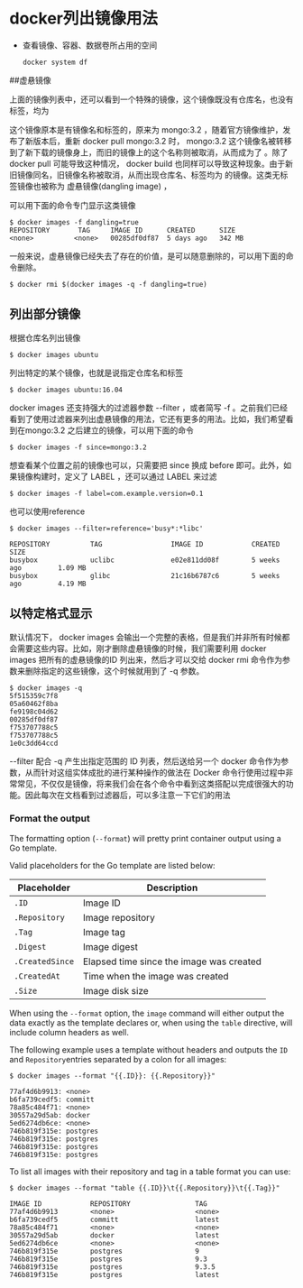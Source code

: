 # docker列出镜像用法

- 查看镜像、容器、数据卷所占用的空间

  ```
  docker system df
  ```



##虚悬镜像

上面的镜像列表中，还可以看到一个特殊的镜像，这个镜像既没有仓库名，也没有标签，均为  <none>

这个镜像原本是有镜像名和标签的，原来为  mongo:3.2  ，随着官方镜像维护，发布了新版本后，重新  docker pull mongo:3.2  时， mongo:3.2  这个镜像名被转移到了新下载的镜像身上，而旧的镜像上的这个名称则被取消，从而成为了  <none>  。除了  docker pull  可能导致这种情况， docker build  也同样可以导致这种现象。由于新旧镜像同名，旧镜像名称被取消，从而出现仓库名、标签均为  <none>  的镜像。这类无标签镜像也被称为 虚悬镜像(dangling image) ，

可以用下面的命令专门显示这类镜像

```
$ docker images -f dangling=true
REPOSITORY       TAG     IMAGE ID      CREATED      SIZE
<none>          <none>   00285df0df87  5 days ago   342 MB
```

一般来说，虚悬镜像已经失去了存在的价值，是可以随意删除的，可以用下面的命令删除。

```
$ docker rmi $(docker images -q -f dangling=true)
```



## 列出部分镜像

根据仓库名列出镜像

```
$ docker images ubuntu
```



列出特定的某个镜像，也就是说指定仓库名和标签

```
$ docker images ubuntu:16.04
```



 docker images  还支持强大的过滤器参数  --filter  ，或者简写  -f  。之前我们已经看到了使用过滤器来列出虚悬镜像的用法，它还有更多的用法。比如，我们希望看到在mongo:3.2  之后建立的镜像，可以用下面的命令

```
$ docker images -f since=mongo:3.2
```

想查看某个位置之前的镜像也可以，只需要把  since  换成  before  即可。此外，如果镜像构建时，定义了  LABEL  ，还可以通过  LABEL  来过滤

```
$ docker images -f label=com.example.version=0.1
```

也可以使用reference

```
$ docker images --filter=reference='busy*:*libc'

REPOSITORY          TAG                 IMAGE ID            CREATED             SIZE
busybox             uclibc              e02e811dd08f        5 weeks ago         1.09 MB
busybox             glibc               21c16b6787c6        5 weeks ago         4.19 MB
```



## 以特定格式显示

默认情况下， docker images  会输出一个完整的表格，但是我们并非所有时候都会需要这些内容。比如，刚才删除虚悬镜像的时候，我们需要利用  docker images  把所有的虚悬镜像的ID 列出来，然后才可以交给  docker rmi  命令作为参数来删除指定的这些镜像，这个时候就用到了  -q  参数。

```
$ docker images -q
5f515359c7f8
05a60462f8ba
fe9198c04d62
00285df0df87
f753707788c5
f753707788c5
1e0c3dd64ccd
```

--filter  配合  -q  产生出指定范围的 ID 列表，然后送给另一个  docker  命令作为参数，从而针对这组实体成批的进行某种操作的做法在 Docker 命令行使用过程中非常常见，不仅仅是镜像，将来我们会在各个命令中看到这类搭配以完成很强大的功能。因此每次在文档看到过滤器后，可以多注意一下它们的用法



### Format the output

The formatting option (`--format`) will pretty print container output using a Go template.

Valid placeholders for the Go template are listed below:

| Placeholder     | Description                              |
| --------------- | ---------------------------------------- |
| `.ID`           | Image ID                                 |
| `.Repository`   | Image repository                         |
| `.Tag`          | Image tag                                |
| `.Digest`       | Image digest                             |
| `.CreatedSince` | Elapsed time since the image was created |
| `.CreatedAt`    | Time when the image was created          |
| `.Size`         | Image disk size                          |

When using the `--format` option, the `image` command will either output the data exactly as the template declares or, when using the `table` directive, will include column headers as well.

The following example uses a template without headers and outputs the `ID` and `Repository`entries separated by a colon for all images:

```
$ docker images --format "{{.ID}}: {{.Repository}}"

77af4d6b9913: <none>
b6fa739cedf5: committ
78a85c484f71: <none>
30557a29d5ab: docker
5ed6274db6ce: <none>
746b819f315e: postgres
746b819f315e: postgres
746b819f315e: postgres
746b819f315e: postgres

```

To list all images with their repository and tag in a table format you can use:

```
$ docker images --format "table {{.ID}}\t{{.Repository}}\t{{.Tag}}"

IMAGE ID            REPOSITORY                TAG
77af4d6b9913        <none>                    <none>
b6fa739cedf5        committ                   latest
78a85c484f71        <none>                    <none>
30557a29d5ab        docker                    latest
5ed6274db6ce        <none>                    <none>
746b819f315e        postgres                  9
746b819f315e        postgres                  9.3
746b819f315e        postgres                  9.3.5
746b819f315e        postgres                  latest
```